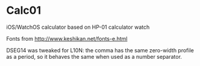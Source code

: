 # Calc01

iOS/WatchOS calculator based on HP-01 calculator watch

Fonts from http://www.keshikan.net/fonts-e.html

DSEG14 was tweaked for L10N: the comma has the same zero-width profile as a period, so it behaves the same when used as a number separator.
